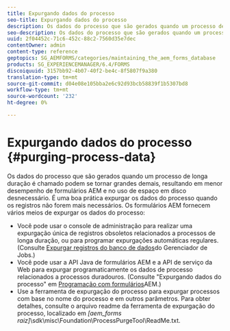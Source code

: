 ```yaml
---
title: Expurgando dados do processo
seo-title: Expurgando dados do processo
description: Os dados do processo que são gerados quando um processo de longa duração é chamado podem se tornar grandes demais, resultando em menor desempenho de formulários AEM e no uso de espaço em disco desnecessário. Veja como você pode expurgar os dados do processo.
seo-description: Os dados do processo que são gerados quando um processo de longa duração é chamado podem se tornar grandes demais, resultando em menor desempenho de formulários AEM e no uso de espaço em disco desnecessário. Veja como você pode expurgar os dados do processo.
uuid: 2f04452c-71c6-452c-88c2-7560d35e7dec
contentOwner: admin
content-type: reference
geptopics: SG_AEMFORMS/categories/maintaining_the_aem_forms_database
products: SG_EXPERIENCEMANAGER/6.4/FORMS
discoiquuid: 3157bb92-4b07-40f2-be4c-8f5807f9a380
translation-type: tm+mt
source-git-commit: d04e08e105bba2e6c92d93bcb58839f1b5307bd8
workflow-type: tm+mt
source-wordcount: '232'
ht-degree: 0%

---
```



# Expurgando dados do processo {#purging-process-data}

Os dados do processo que são gerados quando um processo de longa duração é chamado podem se tornar grandes demais, resultando em menor desempenho de formulários AEM e no uso de espaço em disco desnecessário. É uma boa prática expurgar os dados do processo quando os registros não forem mais necessários. Os formulários AEM fornecem vários meios de expurgar os dados do processo:

* Você pode usar o console de administração para realizar uma expurgação única de registros obsoletos relacionados a processos de longa duração, ou para programar expurgações automáticas regulares. (Consulte [Expurgar registros do banco de dados](/help/forms/using/admin-help/purge-records-job-manager-database.md#purge-records-from-the-job-manager-database)do Gerenciador de Jobs.)
* Você pode usar a API Java de formulários AEM e a API de serviço da Web para expurgar programaticamente os dados de processo relacionados a processos duradouros. (Consulte &quot;Expurgando dados do processo&quot; em [Programação com formulários](https://www.adobe.com/go/learn_aemforms_programming_63)AEM.)
* Use a ferramenta de expurgação do processo para expurgar processos com base no nome do processo e em outros parâmetros. Para obter detalhes, consulte o arquivo readme da ferramenta de expurgação do processo, localizado em *[aem_forms raiz]*\sdk\misc\Foundation\ProcessPurgeTool\ReadMe.txt.

